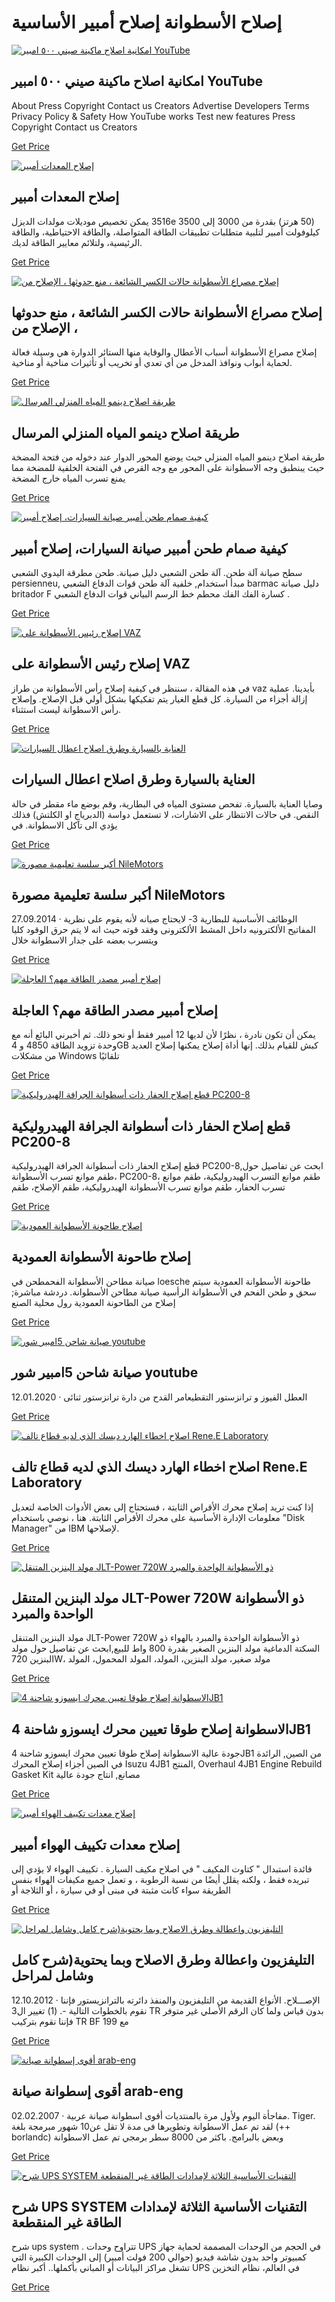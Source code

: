 # إصلاح الأسطوانة إصلاح أمبير الأساسية
<a href="https://mnn.zoosnet.net/LR/Chatpre.aspx?id=MNN94995150&p=https://vbl.co.za/" target="_blank">![امكانية اصلاح ماكينة صيني ٥٠٠ امبير YouTube](https://raw.githubusercontent.com/gcmcrusher/imgs/main/707.jpg)</a>
## امكانية اصلاح ماكينة صيني ٥٠٠ امبير YouTube
About Press Copyright Contact us Creators Advertise Developers Terms Privacy Policy & Safety How YouTube works Test new features Press Copyright Contact us Creators 
<a href="https://mnn.zoosnet.net/LR/Chatpre.aspx?id=MNN94995150&p=https://vbl.co.za/" target="_blank">Get Price</a>
<a href="https://mnn.zoosnet.net/LR/Chatpre.aspx?id=MNN94995150&p=https://vbl.co.za/" target="_blank">![إصلاح المعدات أمبير](https://raw.githubusercontent.com/gcmcrusher/imgs/main/29.jpg)</a>
## إصلاح المعدات أمبير
يمكن تخصيص موديلات مولدات الديزل ‎3516e ‏(50 هرتز) بقدرة من 3000 إلى 3500 كيلوفولت أمبير لتلبية متطلبات تطبيقات الطاقة المتواصلة، والطاقة الاحتياطية، والطاقة الرئيسية، ولتلائم معايير الطاقة لديك.
<a href="https://mnn.zoosnet.net/LR/Chatpre.aspx?id=MNN94995150&p=https://vbl.co.za/" target="_blank">Get Price</a>
<a href="https://mnn.zoosnet.net/LR/Chatpre.aspx?id=MNN94995150&p=https://vbl.co.za/" target="_blank">![إصلاح مصراع الأسطوانة حالات الكسر الشائعة ، منع حدوثها ، الإصلاح من ](https://raw.githubusercontent.com/gcmcrusher/imgs/main/539.jpg)</a>
## إصلاح مصراع الأسطوانة حالات الكسر الشائعة ، منع حدوثها ، الإصلاح من 
إصلاح مصراع الأسطوانة أسباب الأعطال والوقاية منها الستائر الدوارة هي وسيلة فعالة لحماية أبواب ونوافذ المدخل من أي تعدي أو تخريب أو تأثيرات مناخية أو مناخية.
<a href="https://mnn.zoosnet.net/LR/Chatpre.aspx?id=MNN94995150&p=https://vbl.co.za/" target="_blank">Get Price</a>
<a href="https://mnn.zoosnet.net/LR/Chatpre.aspx?id=MNN94995150&p=https://vbl.co.za/" target="_blank">![طريقة اصلاح دينمو المياه المنزلي المرسال](https://raw.githubusercontent.com/gcmcrusher/imgs/main/208.jpg)</a>
## طريقة اصلاح دينمو المياه المنزلي المرسال
طريقة اصلاح دينمو المياه المنزلي حيث يوضع المحور الدوار عند دخوله من فتحة المضخة حيث يبنطبق وجه الاسطوانة على المحور مع وجه القرص في الفتحة الخلفية للمضخة مما يمنع تسرب المياه خارج المضخة 
<a href="https://mnn.zoosnet.net/LR/Chatpre.aspx?id=MNN94995150&p=https://vbl.co.za/" target="_blank">Get Price</a>
<a href="https://mnn.zoosnet.net/LR/Chatpre.aspx?id=MNN94995150&p=https://vbl.co.za/" target="_blank">![كيفية صمام طحن أمبير صيانة السيارات، إصلاح أمبير](https://raw.githubusercontent.com/gcmcrusher/imgs/main/329.jpg)</a>
## كيفية صمام طحن أمبير صيانة السيارات، إصلاح أمبير
سطح صيانة آلة طحن. آلة طحن الشعبي دليل صيانة. طحن مطرقة اليدوي الشعبي persienneu, مبدأ استخدام, خلفية آلة طحن قوات الدفاع الشعبي barmac دليل صيانة britador F كسارة الفك الفك محطم خط الرسم البياني قوات الدفاع الشعبي .
<a href="https://mnn.zoosnet.net/LR/Chatpre.aspx?id=MNN94995150&p=https://vbl.co.za/" target="_blank">Get Price</a>
<a href="https://mnn.zoosnet.net/LR/Chatpre.aspx?id=MNN94995150&p=https://vbl.co.za/" target="_blank">![إصلاح رئيس الأسطوانة على VAZ](https://raw.githubusercontent.com/gcmcrusher/imgs/main/782.jpg)</a>
## إصلاح رئيس الأسطوانة على VAZ
في هذه المقالة ، سننظر في كيفية إصلاح رأس الأسطوانة من طراز vaz بأيدينا. عملية إزالة أجزاء من السيارة. كل قطع الغيار يتم تفكيكها بشكل أولي قبل الإصلاح. وإصلاح رأس الاسطوانة ليست استثناء.
<a href="https://mnn.zoosnet.net/LR/Chatpre.aspx?id=MNN94995150&p=https://vbl.co.za/" target="_blank">Get Price</a>
<a href="https://mnn.zoosnet.net/LR/Chatpre.aspx?id=MNN94995150&p=https://vbl.co.za/" target="_blank">![العناية بالسيارة وطرق اصلاح اعطال السيارات](https://raw.githubusercontent.com/gcmcrusher/imgs/main/179.jpg)</a>
## العناية بالسيارة وطرق اصلاح اعطال السيارات
وصايا العناية بالسيارة. تفحص مستوى المياه في البطارية، وقم بوضع ماء مقطر في حالة النقص. في حالات الانتظار على الاشارات، لا تستعمل دواسة (الدبرياج او الكلتش) فذلك يؤدي الى تآكل الاسطوانة. في 
<a href="https://mnn.zoosnet.net/LR/Chatpre.aspx?id=MNN94995150&p=https://vbl.co.za/" target="_blank">Get Price</a>
<a href="https://mnn.zoosnet.net/LR/Chatpre.aspx?id=MNN94995150&p=https://vbl.co.za/" target="_blank">![أكبر سلسة تعليمية مصورة NileMotors](https://raw.githubusercontent.com/gcmcrusher/imgs/main/505.jpg)</a>
## أكبر سلسة تعليمية مصورة NileMotors
27.09.2014 · الوظائف الأساسية للبطارية  3- لايحتاج صيانه لأنه يقوم على نظرية المفاتيح الألكترونيه داخل المشط الألكترونى وفقد قوته حيث انه لا يتم حرق الوقود كليا ويتسرب بعضه على جدار الاسطوانة خلال 
<a href="https://mnn.zoosnet.net/LR/Chatpre.aspx?id=MNN94995150&p=https://vbl.co.za/" target="_blank">Get Price</a>
<a href="https://mnn.zoosnet.net/LR/Chatpre.aspx?id=MNN94995150&p=https://vbl.co.za/" target="_blank">![إصلاح أمبير مصدر الطاقة مهم؟ العاجلة](https://raw.githubusercontent.com/gcmcrusher/imgs/main/736.jpg)</a>
## إصلاح أمبير مصدر الطاقة مهم؟ العاجلة
يمكن أن تكون نادرة ، نظرًا لأن لديها 12 أمبير فقط أو نحو ذلك. ثم أخبرني البائع أنه مع وحدة تزويد الطاقة 4850 و 4GB كبش للقيام بذلك. إنها أداة إصلاح يمكنها إصلاح العديد من مشكلات Windows تلقائيًا 
<a href="https://mnn.zoosnet.net/LR/Chatpre.aspx?id=MNN94995150&p=https://vbl.co.za/" target="_blank">Get Price</a>
<a href="https://mnn.zoosnet.net/LR/Chatpre.aspx?id=MNN94995150&p=https://vbl.co.za/" target="_blank">![قطع إصلاح الحفار ذات أسطوانة الجرافة الهيدروليكية PC200-8](https://raw.githubusercontent.com/gcmcrusher/imgs/main/455.jpg)</a>
## قطع إصلاح الحفار ذات أسطوانة الجرافة الهيدروليكية PC200-8
قطع إصلاح الحفار ذات أسطوانة الجرافة الهيدروليكية PC200-8,ابحث عن تفاصيل حول طقم موانع تسرب الأسطوانة، PC200-8، طقم موانع التسرب الهيدروليكية، طقم موانع تسرب الحفار، طقم موانع تسرب الأسطوانة الهيدروليكية، طقم الإصلاح، طقم 
<a href="https://mnn.zoosnet.net/LR/Chatpre.aspx?id=MNN94995150&p=https://vbl.co.za/" target="_blank">Get Price</a>
<a href="https://mnn.zoosnet.net/LR/Chatpre.aspx?id=MNN94995150&p=https://vbl.co.za/" target="_blank">![إصلاح طاحونة الأسطوانة العمودية](https://raw.githubusercontent.com/gcmcrusher/imgs/main/749.jpg)</a>
## إصلاح طاحونة الأسطوانة العمودية
صيانة مطاحن الأسطوانة الفحمطحن في loesche طاحونة الأسطوانة العمودية سيتم سحق و طحن الفحم في الأسطوانة الرأسية صيانة مطاحن الأسطوانة. دردشة مباشرة; إصلاح من الطاحونة العمودية رول محلية الصنع
<a href="https://mnn.zoosnet.net/LR/Chatpre.aspx?id=MNN94995150&p=https://vbl.co.za/" target="_blank">Get Price</a>
<a href="https://mnn.zoosnet.net/LR/Chatpre.aspx?id=MNN94995150&p=https://vbl.co.za/" target="_blank">![صيانة شاحن 5امبير شور youtube](https://raw.githubusercontent.com/gcmcrusher/imgs/main/280.jpg)</a>
## صيانة شاحن 5امبير شور youtube
12.01.2020 · العطل الفيوز و ترانزستور التقطيعامر القدح من دارة ترانزستور ثنائى
<a href="https://mnn.zoosnet.net/LR/Chatpre.aspx?id=MNN94995150&p=https://vbl.co.za/" target="_blank">Get Price</a>
<a href="https://mnn.zoosnet.net/LR/Chatpre.aspx?id=MNN94995150&p=https://vbl.co.za/" target="_blank">![اصلاح اخطاء الهارد ديسك الذي لديه قطاع تالف Rene.E Laboratory](https://raw.githubusercontent.com/gcmcrusher/imgs/main/156.jpg)</a>
## اصلاح اخطاء الهارد ديسك الذي لديه قطاع تالف Rene.E Laboratory
إذا كنت تريد إصلاح محرك الأقراص الثابتة ، فستحتاج إلى بعض الأدوات الخاصة لتعديل معلومات الإدارة الأساسية على محرك الأقراص الثابتة. هنا ، نوصي باستخدام "Disk Manager" من IBM لإصلاحها.
<a href="https://mnn.zoosnet.net/LR/Chatpre.aspx?id=MNN94995150&p=https://vbl.co.za/" target="_blank">Get Price</a>
<a href="https://mnn.zoosnet.net/LR/Chatpre.aspx?id=MNN94995150&p=https://vbl.co.za/" target="_blank">![مولد البنزين المتنقل JLT-Power 720W ذو الأسطوانة الواحدة والمبرد ](https://raw.githubusercontent.com/gcmcrusher/imgs/main/166.jpg)</a>
## مولد البنزين المتنقل JLT-Power 720W ذو الأسطوانة الواحدة والمبرد 
مولد البنزين المتنقل JLT-Power 720W ذو الأسطوانة الواحدة والمبرد بالهواء ذو السكتة الدماغية مولد البنزين الصغير بقدرة 800 واط للبيع,ابحث عن تفاصيل حول مولد البنزين 720W، مولد صغير، مولد البنزين، المولد، المولد المحمول، المولد 
<a href="https://mnn.zoosnet.net/LR/Chatpre.aspx?id=MNN94995150&p=https://vbl.co.za/" target="_blank">Get Price</a>
<a href="https://mnn.zoosnet.net/LR/Chatpre.aspx?id=MNN94995150&p=https://vbl.co.za/" target="_blank">![الاسطوانة إصلاح طوقا تعيين محرك ايسوزو شاحنة 4JB1](https://raw.githubusercontent.com/gcmcrusher/imgs/main/771.jpg)</a>
## الاسطوانة إصلاح طوقا تعيين محرك ايسوزو شاحنة 4JB1
جودة عالية الاسطوانة إصلاح طوقا تعيين محرك ايسوزو شاحنة 4JB1 من الصين, الرائدة في الصين أجزاء إصلاح المحرك Isuzu 4JB1 المنتج, Overhaul 4JB1 Engine Rebuild Gasket Kit مصانع, انتاج جودة عالية 
<a href="https://mnn.zoosnet.net/LR/Chatpre.aspx?id=MNN94995150&p=https://vbl.co.za/" target="_blank">Get Price</a>
<a href="https://mnn.zoosnet.net/LR/Chatpre.aspx?id=MNN94995150&p=https://vbl.co.za/" target="_blank">![إصلاح معدات تكييف الهواء أمبير](https://raw.githubusercontent.com/gcmcrusher/imgs/main/279.jpg)</a>
## إصلاح معدات تكييف الهواء أمبير
فائدة استبدال " كتاوت المكيف " في اصلاح مكيف السيارة . تكييف الهواء لا يؤدي إلى تبريده فقط ، ولكنه يقلل أيضًا من نسبة الرطوبة ، و تعمل جميع مكيفات الهواء بنفس الطريقة سواء كانت مثبتة في مبنى أو في سيارة ، أو الثلاجة أو 
<a href="https://mnn.zoosnet.net/LR/Chatpre.aspx?id=MNN94995150&p=https://vbl.co.za/" target="_blank">Get Price</a>
<a href="https://mnn.zoosnet.net/LR/Chatpre.aspx?id=MNN94995150&p=https://vbl.co.za/" target="_blank">![التليفزيون واعطالة وطرق الاصلاح وبما يحتوية(شرح كامل وشامل لمراحل ](https://raw.githubusercontent.com/gcmcrusher/imgs/main/361.jpg)</a>
## التليفزيون واعطالة وطرق الاصلاح وبما يحتوية(شرح كامل وشامل لمراحل 
12.10.2012 · الإصـــلاح. الأنواع القديمة من التليفزيون والمنفذ دائرته بالترانزيستور فإننا نقوم بالخطوات التالية -. (1) تغيير ال3 TR بدون قياس ولما كان الرقم الأصلي غير متوفر فإننا نقوم بتركيب TR BF 199 مع 
<a href="https://mnn.zoosnet.net/LR/Chatpre.aspx?id=MNN94995150&p=https://vbl.co.za/" target="_blank">Get Price</a>
<a href="https://mnn.zoosnet.net/LR/Chatpre.aspx?id=MNN94995150&p=https://vbl.co.za/" target="_blank">![أقوى إسطوانة صيانة arab-eng](https://raw.githubusercontent.com/gcmcrusher/imgs/main/61.jpg)</a>
## أقوى إسطوانة صيانة arab-eng
02.02.2007 · مفاجأة اليوم ولأول مرة بالمنتديات أقوى اسطوانة صيانة عربية. Tiger. لقد تم عمل الاسطوانة وتطويرها فى مدة لا تقل عن10 شهور مبرمجة بلغة (++ borlandc) وبعض بالبرامج. باكثر من 8000 سطر برمجي تم عمل الاسطوانة 
<a href="https://mnn.zoosnet.net/LR/Chatpre.aspx?id=MNN94995150&p=https://vbl.co.za/" target="_blank">Get Price</a>
<a href="https://mnn.zoosnet.net/LR/Chatpre.aspx?id=MNN94995150&p=https://vbl.co.za/" target="_blank">![شرح UPS SYSTEM التقنيات الأساسية الثلاثة لإمدادات الطاقة غير المنقطعة](https://raw.githubusercontent.com/gcmcrusher/imgs/main/650.jpg)</a>
## شرح UPS SYSTEM التقنيات الأساسية الثلاثة لإمدادات الطاقة غير المنقطعة
شرح ups system . تتراوح وحدات UPS في الحجم من الوحدات المصممة لحماية جهاز كمبيوتر واحد بدون شاشة فيديو (حوالي 200 فولت أمبير) إلى الوحدات الكبيرة التي تشغل مراكز البيانات أو المباني بأكملها.. أكبر نظام UPS في العالم، نظام التخزين 
<a href="https://mnn.zoosnet.net/LR/Chatpre.aspx?id=MNN94995150&p=https://vbl.co.za/" target="_blank">Get Price</a>
